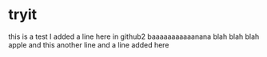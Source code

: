 # tryit
this is a test
I added a line here in github2
baaaaaaaaaaanana
blah blah blah
apple
and this
another line
and a line added here
